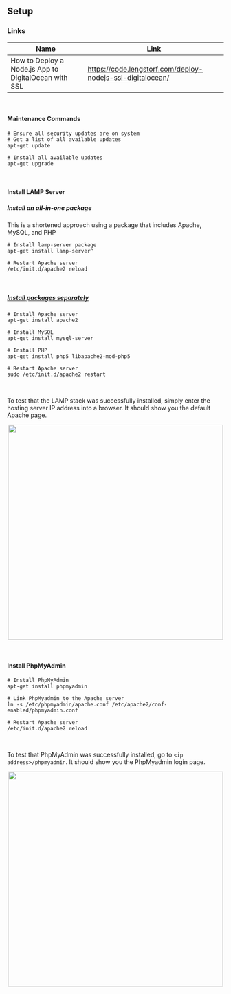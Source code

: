 ## Setup

### Links
| Name          | Link                                                            |
|---------------|-----------------------------------------------------------------|
| How to Deploy a Node.js App to DigitalOcean with SSL | https://code.lengstorf.com/deploy-nodejs-ssl-digitalocean/ |

<br>

#### Maintenance Commands
```shell
# Ensure all security updates are on system
# Get a list of all available updates
apt-get update

# Install all available updates
apt-get upgrade
```

<br>

#### Install LAMP Server 

##### Install an all-in-one package
This is a shortened approach using a package that includes Apache, MySQL, and PHP
```shell
# Install lamp-server package
apt-get install lamp-server^

# Restart Apache server
/etc/init.d/apache2 reload
```

<br>

##### [Install packages separately](https://howtoubuntu.org/how-to-install-lamp-on-ubuntu)
```shell
# Install Apache server
apt-get install apache2

# Install MySQL
apt-get install mysql-server

# Install PHP
apt-get install php5 libapache2-mod-php5

# Restart Apache server
sudo /etc/init.d/apache2 restart
```

<br> 

To test that the LAMP stack was successfully installed, simply enter the hosting server IP address into a browser. It should show you the default Apache page.
<p align="center"><img src="https://image.ibb.co/ch07Gx/Screen_Shot_2018_04_27_at_7_49_05_AM.png" width="500"></p>

<br> 

#### Install PhpMyAdmin
```shell
# Install PhpMyAdmin
apt-get install phpmyadmin

# Link PhpMyadmin to the Apache server
ln -s /etc/phpmyadmin/apache.conf /etc/apache2/conf-enabled/phpmyadmin.conf

# Restart Apache server
/etc/init.d/apache2 reload
```

<br> 

To test that PhpMyAdmin was successfully installed, go to `<ip address>/phpmyadmin`. It should show you the PhpMyadmin login page.
<p align="center"><img src="https://image.ibb.co/fms9UH/Screen_Shot_2018_04_27_at_8_11_55_AM.png" width="500"></p>

<br>
